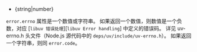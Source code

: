 
* {string|number}

`error.errno` 属性是一个数值或字符串。
如果返回一个数值，则数值是一个负数，对应 [`libuv 错误处理`][`libuv Error handling`] 中定义的错误码。
详见 uv-errno.h 头文件（Node.js 源代码中的 `deps/uv/include/uv-errno.h`）。
如果返回一个字符串，则同 `error.code`。

